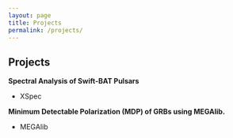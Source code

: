 ```yaml
---
layout: page
title: Projects
permalink: /projects/
---
```


## Projects
**Spectral Analysis of Swift-BAT Pulsars**
- XSpec

**Minimum Detectable Polarization (MDP) of GRBs using MEGAlib.**
- MEGAlib

